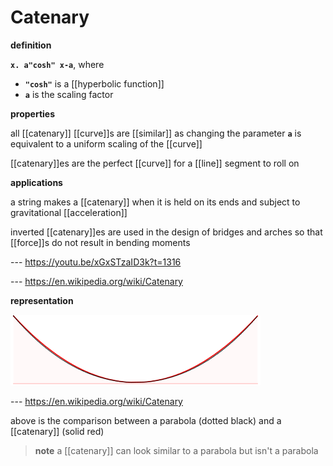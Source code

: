# Catenary

**definition**

**`x. a"cosh" x-a`**, where

- **`"cosh"`** is a [[hyperbolic function]]
- **`a`** is the scaling factor

**properties**

all [[catenary]] [[curve]]s are [[similar]] as changing the parameter **`a`** is equivalent to a uniform scaling of the [[curve]]

[[catenary]]es are the perfect [[curve]] for a [[line]] segment to roll on

**applications**

a string makes a [[catenary]] when it is held on its ends and subject to gravitational [[acceleration]]

inverted [[catenary]]es are used in the design of bridges and arches so that [[force]]s do not result in bending moments

--- <https://youtu.be/xGxSTzaID3k?t=1316>

--- <https://en.wikipedia.org/wiki/Catenary>

**representation**

![](20220827143458.png)

--- <https://en.wikipedia.org/wiki/Catenary>

above is the comparison between a parabola (dotted black) and a [[catenary]] (solid red)

> **note** a [[catenary]] can look similar to a parabola but isn't a parabola
